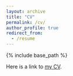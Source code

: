 ```yaml
---
layout: archive
title: "CV"
permalink: /cv/
author_profile: true
redirect_from:
  - /resume
---
```


{% include base_path %}

<object data="{{ https://samstemper.github.io/files/saudi_skills.pdf }}" width="1000" height="1000" type='application/pdf'/>

Here is a link to [my CV](https://google.com/).
